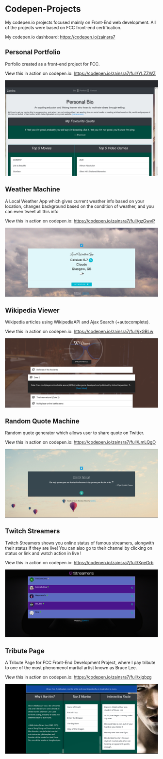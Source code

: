 # Codepen-Projects
My codepen.io projects focused mainly on Front-End web development. All of the projects were based on FCC front-end certification.

My codepen.io dashboard: https://codepen.io/zainsra7

## Personal Portfolio
Porfolio created as a front-end project for FCC.

View this in action on codepen.io: https://codepen.io/zainsra7/full/YLZZWZ

![personal portfolio](https://github.com/zainsra7/Codepen-Projects/blob/master/FCC-Personal-Portfolio/personal-portfolio.jpeg)

## Weather Machine
A Local Weather App which gives current weather info based on your location, changes background based on the condition of weather, and you can even tweet all this info

View this in action on codepen.io: https://codepen.io/zainsra7/full/gzGwvP

![weather machine](https://github.com/zainsra7/Codepen-Projects/blob/master/FCC-Weather-Machine/weather-machine.PNG)

## Wikipedia Viewer
Wikipedia articles using WikipediaAPI and Ajax Search (+autocomplete).

View this in action on codepen.io: https://codepen.io/zainsra7/full/jxGBLw

![wikipedia viewer](https://github.com/zainsra7/Codepen-Projects/blob/master/FCC-Wikipedia-Viewer/wikipedia-viewer.PNG)

## Random Quote Machine
Random quote generator which allows user to share quote on Twitter.

View this in action on codepen.io: https://codepen.io/zainsra7/full/LmLQgO

![quote machine](https://github.com/zainsra7/Codepen-Projects/blob/master/FCC-Quote-Machine/quote-machine.PNG)

## Twitch Streamers
Twitch Streamers shows you online status of famous streamers, alongwith their status if they are live! You can also go to their channel by clicking on status or link and watch action in live !

View this in action on codepen.io: https://codepen.io/zainsra7/full/XqeGrb

![twitch streamers](https://github.com/zainsra7/Codepen-Projects/blob/master/FCC-Twitch-Streamers/twitch-streamers.PNG)

## Tribute Page
A Tribute Page for FCC Front-End Development Project, where I pay tribute to one of the most phenomenol martial artist known as Bruce Lee.

View this in action on codepen.io: https://codepen.io/zainsra7/full/xjqbzg

![tribute page](https://github.com/zainsra7/Codepen-Projects/blob/master/FCC-Tribute-Page/tribute-page.PNG)
